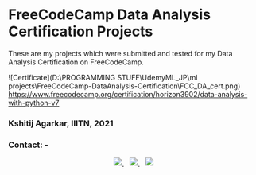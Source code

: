 # FreeCodeCamp Data Analysis Certification Projects

These are my projects which were submitted and tested for my Data Analysis Certification on FreeCodeCamp.

![Certificate](D:\PROGRAMMING STUFF\UdemyML_JP\ml projects\FreeCodeCamp-DataAnalysis-Certification\FCC_DA_cert.png)
https://www.freecodecamp.org/certification/horizon3902/data-analysis-with-python-v7



### Kshitij Agarkar, IIITN, 2021

### Contact: -	

<p align='center'>
  <a href="mailto:bt20cse209@iiitn.ac.in">
    <img src="https://img.shields.io/badge/Gmail-D14836?style=for-the-badge&logo=gmail&logoColor=white" />
  </a>&nbsp;&nbsp;
  <a href="https://instagram.com/kshitij_agarkar">
    <img src="https://img.shields.io/badge/instagram-%23E4405F.svg?&style=for-the-badge&logo=instagram&logoColor=white" />        
  </a>&nbsp;&nbsp;
  <a href="https://github.com/horizon3902">
    <img src="https://img.shields.io/badge/GitHub-100000?style=for-the-badge&logo=github&logoColor=white" />
</p>
